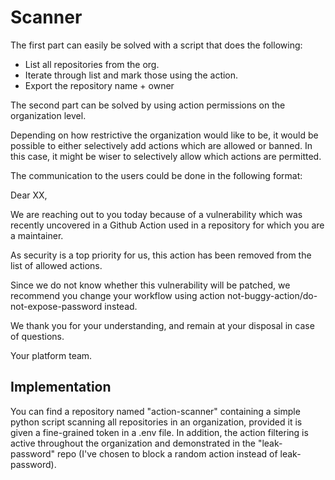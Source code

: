 # Scanner

The first part can easily be solved with a script that does the following:

- List all repositories from the org.
- Iterate through list and mark those using the action.
- Export the repository name + owner 

The second part can be solved by using action permissions on the organization level.

Depending on how restrictive the organization would like to be, it would be possible to either selectively add actions which are allowed or banned.
In this case, it might be wiser to selectively allow which actions are permitted.

The communication to the users could be done in the following format:

Dear XX,

We are reaching out to you today because of a vulnerability which was recently uncovered in a Github Action used in a repository for which you are a maintainer.

As security is a top priority for us, this action has been removed from the list of allowed actions.

Since we do not know whether this vulnerability will be patched, we recommend you change your workflow using action not-buggy-action/do-not-expose-password instead.

We thank you for your understanding, and remain at your disposal in case of questions.

Your platform team.

## Implementation

You can find a repository named "action-scanner" containing a simple python script scanning all repositories in an organization, provided it is given a fine-grained token in a .env file. In addition, the action filtering is active throughout the organization and demonstrated in the "leak-password" repo (I've chosen to block a random action instead of leak-password).
